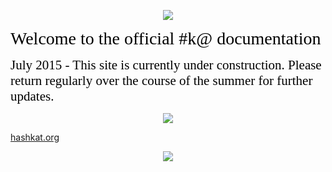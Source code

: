 <p align='center'>
  <img src="/img/new_logo.svg">
</p>

<span style="color:black; font-family:Georgia; font-size:2em;">Welcome to the official #k@ documentation</span>

<span style="color:black; font-family:Georgia; font-size:1.5em;">July 2015 - This site is currently under construction. Please return regularly over the course of the summer for further updates. </span>

<p align='center'>
  <img src='/img/front_page.png'>
</p>

[hashkat.org](http://hashkat.org)

<p align='center'>
  <img src = 'https://github.com/hashkat/hashkat/blob/master/docs/img/new_logo.svg'>
</p>